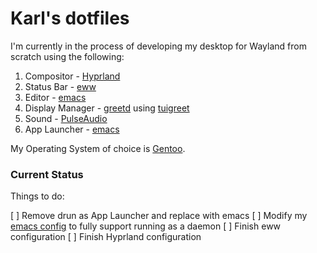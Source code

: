 # Karl's dotfiles

I'm currently in the process of developing my desktop for Wayland from scratch using the following:

1. Compositor - [Hyprland](https://hyprland.org)
2. Status Bar - [eww](https://github.com/elkowar/eww)
3. Editor - [emacs](https://www.gnu.org/software/emacs)
4. Display Manager - [greetd](https://sr.ht/~kennylevinsen/greetd/) using [tuigreet](https://github.com/apognu/tuigreet)
5. Sound - [PulseAudio](https://www.freedesktop.org/wiki/Software/PulseAudio/)
6. App Launcher - [emacs](https://www.gnu.org/software/emacs)

My Operating System of choice is [Gentoo](https://gentoo.org).

### Current Status

Things to do:

[ ] Remove drun as App Launcher and replace with emacs
[ ] Modify my [emacs config](https://github.com/karlfroldan/dot-emacs) to fully support running as a daemon
[ ] Finish eww configuration
[ ] Finish Hyprland configuration
